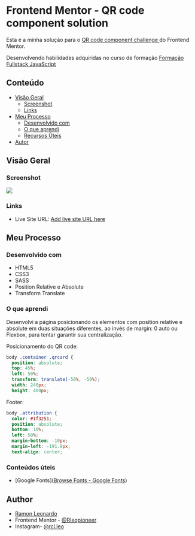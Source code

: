 # Frontend Mentor - QR code component solution

Esta é a minha solução  para o  [QR code component challenge ](https://www.frontendmentor.io/challenges/qr-code-component-iux_sIO_H) do Frontend Mentor.

Desenvolvendo habilidades adquiridas no curso de formação   [Formação Fullstack JavaScript ](https://go.hotmart.com/O72157469D) 



## Conteúdo

- [Visão Geral](#overview)
  - [Screenshot](#screenshot)
  - [Links](#links)
- [Meu Processo](#my-process)
  - [Desenvolvido com](#built-with)
  - [O que aprendi](#what-i-learned)
  - [Recursos Úteis](#useful-resources)
- [Autor](#author)

## Visão Geral

### Screenshot

![](C:\Users\ramon\Workspace\FFSJS\Projetos\frontend_mentor\qr-code-component-main\.screenshot.png)

### Links

- Live Site URL: [Add live site URL here](https://your-live-site-url.com)

## Meu Processo

### Desenvolvido com

- HTML5 
- CSS3
- SASS
- Position Relative e Absolute
- Transform Translate

### O que aprendi

Desenvolvi a página posicionando os elementos com position relative e absolute em duas situações diferentes, ao invés de margin: 0 auto ou Flexbox, para tentar garantir sua centralização.

Posicionamento do QR code:

```css
body .container .qrcard {
  position: absolute;
  top: 45%;
  left: 50%;
  transform: translate(-50%, -50%);
  width: 240px;
  height: 400px;
```
Footer:

```css
body .attribution {
  color: #1f3251;
  position: absolute;
  bottom: 10%;
  left: 50%;
  margin-bottom: -10px;
  margin-left: -191.9px;
  text-align: center;
```

### Conteúdos úteis

- [Google Fonts]([Browse Fonts - Google Fonts](https://fonts.google.com/)) 

## Author

- [Ramon Leonardo](https://www.linkedin.com/in/ramon-leonardo-rx/)
- Frontend Mentor - [@Rleopioneer](https://www.frontendmentor.io/profile/yourusername)
- Instagram- [@rcl.leo](https://www.instagram.com/rcl.leo/)
